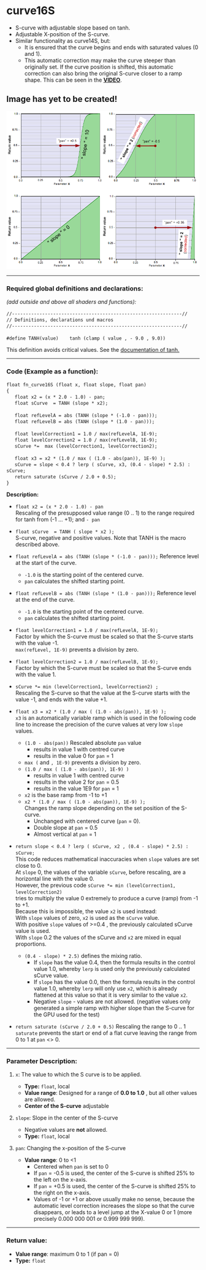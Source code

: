 # curve16S

- S-curve with adjustable slope based on tanh. 
- Adjustable X-position of the S-curve.
- Similar functionality as curve14S, but:  
   - It is ensured that the curve begins and ends with saturated values (0 and 1).
   - This automatic correction may make the curve steeper than originally set. 
     If the curve position is shifted, this automatic correction can also bring the original S-curve closer to a ramp shape. 
     This can be seen in the **[VIDEO](video/curve16S.mp4?raw=true)**.

## Image has yet to be created!
![](img/curve16S.png)  
  
  ---
    
### Required global definitions and declarations:
*(add outside and above all shaders and functions):*
```` Code
//--------------------------------------------------------------//
// Definitions, declarations und macros
//--------------------------------------------------------------//

#define TANH(value)    tanh (clamp ( value , - 9.0 , 9.0))
````
This definition avoids critical values. See the [documentation of tanh.](../../Basics/Functions/Cg_standard_library/tanh/README.md#critical-parameter-values)  

---
  
### Code (Example as a function):  
```` Code
float fn_curve16S (float x, float slope, float pan)
{
   float x2 = (x * 2.0 - 1.0) - pan;
   float sCurve  = TANH (slope * x2);

   float refLevelA = abs (TANH (slope * (-1.0 - pan))); 
   float refLevelB = abs (TANH (slope * (1.0 - pan)));

   float levelCorrection1 = 1.0 / max(refLevelA, 1E-9);
   float levelCorrection2 = 1.0 / max(refLevelB, 1E-9);
   sCurve *=  max (levelCorrection1, levelCorrection2);
   
   float x3 = x2 * (1.0 / max ( (1.0 - abs(pan)), 1E-9) );
   sCurve = slope < 0.4 ? lerp ( sCurve, x3, (0.4 - slope) * 2.5) : sCurve;
   return saturate (sCurve / 2.0 + 0.5);
}

````

**Description:**  
      
   - `float x2 = (x * 2.0 - 1.0) - pan`  
      Rescaling of the presupposed value range (0 .. 1) to the range required for tanh from (-1 ... +1); and `- pan` 

   - `float sCurve  = TANH ( slope * x2 );`  
      S-curve, negative and positive values. Note that TANH is the macro described above.  

   - `float refLevelA = abs (TANH (slope * (-1.0 - pan)));`  Reference level at the start of the curve.  
      - `-1.0` is the starting point of the centered curve.  
      - `pan` calculates the shifted starting point.
       
   - `float refLevelB = abs (TANH (slope * (1.0 - pan)));` Reference level at the end of the curve. 
      - `-1.0` is the starting point of the centered curve.  
      - `pan` calculates the shifted starting point.
  
   - `float levelCorrection1 = 1.0 / max(refLevelA, 1E-9);`  
      Factor by which the S-curve must be scaled so that the S-curve starts with the value -1.   
      `max(refLevel, 1E-9)` prevents a division by zero.  
  
   - `float levelCorrection2 = 1.0 / max(refLevelB, 1E-9);`  
      Factor by which the S-curve must be scaled so that the S-curve ends with the value 1.  

   - `sCurve *= min (levelCorrection1, levelCorrection2) ;`  
     Rescaling the S-curve so that the value at the S-curve starts with the value -1, and ends with the value +1.  

   - `float x3 = x2 * (1.0 / max ( (1.0 - abs(pan)), 1E-9) );`  
     `x3` is an automatically variable ramp which is used in the following code line 
     to increase the precision of the curve values at very low `slope` values.
     - `(1.0 - abs(pan))` Rescaled absolute `pan` value
        - results in value 1 with centred curve
        - results in the value 0 for `pan` = 1
     - `max (` and  `, 1E-9)` prevents a division by zero.
     - `(1.0 / max ( (1.0 - abs(pan)), 1E-9) )`
        - results in value 1 with centred curve
        - results in the value 2 for `pan` = 0.5
        - results in the value 1E9 for `pan` = 1
     - `x2` is the base ramp from -1 to +1
     - `x2 * (1.0 / max ( (1.0 - abs(pan)), 1E-9) );`  
       Changes the ramp slope depending on the set position of the S-curve.
        - Unchanged with centered curve (`pan` = 0).
        - Double slope at `pan` = 0.5
        - Almost vertical at `pan` = 1

  - `return slope < 0.4 ? lerp ( sCurve, x2 , (0.4 - slope) * 2.5) : sCurve;`  
    This code reduces mathematical inaccuracies when `slope` values are set close to 0.  
    At `slope` 0, the values of the variable `sCurve`, before rescaling, are a horizontal line with the value 0.  
    However, the previous code `sCurve *= min (levelCorrection1, levelCorrection2)`  
    tries to multiply the value 0 extremely to produce a curve (ramp) from -1 to +1.  
    Because this is impossible, the value `x2` is used instead:  
    With `slope` values of zero, `x2` is used as the `sCurve` value.  
    With positive `slope` values of >=0.4 , the previously calculated sCurve value is used.  
    With `slope` 0.2 the values of the sCurve and `x2` are mixed in equal proportions.  
    - `(0.4 - slope) * 2.5)` defines the mixing ratio.  
      - If `slope` has the value 0.4, then the formula results in the control value 1.0, 
      whereby `lerp` is used only the previously calculated sCurve value.  
       - If `slope` has the value 0.0, then the formula results in the control value 1.0, 
      whereby `lerp` will only use `x2`, which is already flattened at this value so 
      that it is very similar to the value `x2`.  
       - Negative `slope` - values are not allowed. 
       (negative values only generated a simple ramp with higher slope than the S-curve for the GPU used for the test)
  - `return saturate (sCurve / 2.0 + 0.5)` Rescaling the range to 0 .. 1  
    `saturate` prevents the start or end of a flat curve leaving the range from 0 to 1 at `pan` <> 0.


---
  
### Parameter Description:
    
1. `x`: The value to which the S curve is to be applied.
   - **Type:** `float`, local   
   - **Value range**: Designed for a range of **0.0 to 1.0** , but all other values are allowed.
   - **Center of the S-curve** adjustable

2. `slope`: Slope in the center of the S-curve  
   - Negative values are **not** allowed.
   - **Type:** `float`, local   

3. `pan`: Changing the x-position of the S-curve
   - **Value range**: 0 to <1
      - Centered when `pan` is set to 0
      - If `pan` = -0.5 is used, the center of the S-curve is shifted 25% to the left on the x-axis.
      - If `pan` = +0.5 is used, the center of the S-curve is shifted 25% to the right on the x-axis.
      - Values of -1 or +1 or above usually make no sense, because the automatic level correction increases the slope so 
        that the curve disappears, or leads to a level jump at the X-value 0 or 1 (more precisely 0.000 000 001 or 0.999 999 999).
   
---
  
### Return value: 
   - **Value range**: maximum 0 to 1 (if pan = 0) 
   - **Type:** `float`

   
